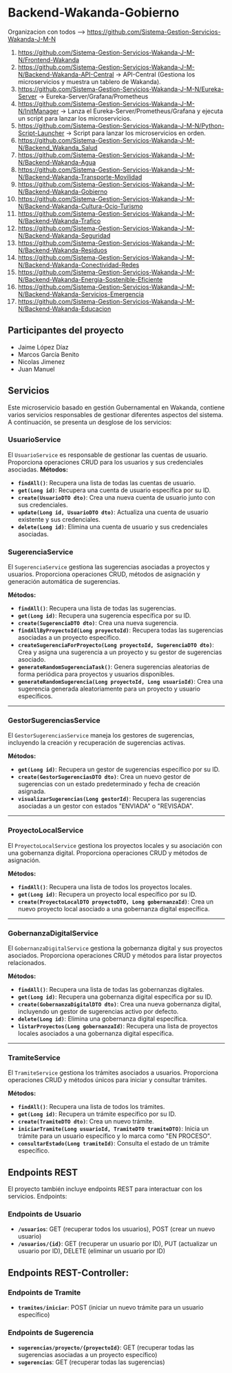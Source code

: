 # Backend-Wakanda-Gobierno

Organizacion con todos --> https://github.com/Sistema-Gestion-Servicios-Wakanda-J-M-N 


1. https://github.com/Sistema-Gestion-Servicios-Wakanda-J-M-N/Frontend-Wakanda
2. https://github.com/Sistema-Gestion-Servicios-Wakanda-J-M-N/Backend-Wakanda-API-Central   -> API-Central (Gestiona los microservicios y muestra un tablero de Wakanda).
3. https://github.com/Sistema-Gestion-Servicios-Wakanda-J-M-N/Eureka-Server   -> Eureka-Server/Grafana/Prometheus
4. https://github.com/Sistema-Gestion-Servicios-Wakanda-J-M-N/InitManager   -> Lanza el Eureka-Server/Prometheus/Grafana y ejecuta un script para lanzar los microservicios.
5. https://github.com/Sistema-Gestion-Servicios-Wakanda-J-M-N/Python-Script-Launcher   -> Script para lanzar los microservicios en orden.
6. https://github.com/Sistema-Gestion-Servicios-Wakanda-J-M-N/Backend_Wakanda_Salud
7. https://github.com/Sistema-Gestion-Servicios-Wakanda-J-M-N/Backend-Wakanda-Agua
8. https://github.com/Sistema-Gestion-Servicios-Wakanda-J-M-N/Backend-Wakanda-Transporte-Movilidad
9. https://github.com/Sistema-Gestion-Servicios-Wakanda-J-M-N/Backend-Wakanda-Gobierno
10. https://github.com/Sistema-Gestion-Servicios-Wakanda-J-M-N/Backend-Wakanda-Cultura-Ocio-Turismo
11. https://github.com/Sistema-Gestion-Servicios-Wakanda-J-M-N/Backend-Wakanda-Trafico
12. https://github.com/Sistema-Gestion-Servicios-Wakanda-J-M-N/Backend-Wakanda-Seguridad
13. https://github.com/Sistema-Gestion-Servicios-Wakanda-J-M-N/Backend-Wakanda-Residuos
14. https://github.com/Sistema-Gestion-Servicios-Wakanda-J-M-N/Backend-Wakanda-Conectividad-Redes
15. https://github.com/Sistema-Gestion-Servicios-Wakanda-J-M-N/Backend-Wakanda-Energia-Sostenible-Eficiente
16. https://github.com/Sistema-Gestion-Servicios-Wakanda-J-M-N/Backend-Wakanda-Servicios-Emergencia
17. https://github.com/Sistema-Gestion-Servicios-Wakanda-J-M-N/Backend-Wakanda-Educacion

## Participantes del proyecto

- Jaime López Díaz
- Marcos García Benito
- Nicolas Jimenez
- Juan Manuel

## Servicios
Este microservicio basado en gestión Gubernamental en Wakanda, contiene varios servicios responsables de gestionar diferentes aspectos del sistema. A continuación, se presenta un desglose de los servicios:

### UsuarioService
El `UsuarioService` es responsable de gestionar las cuentas de usuario. Proporciona operaciones CRUD para los usuarios y sus credenciales asociadas.
**Métodos:**
- **`findAll()`**: Recupera una lista de todas las cuentas de usuario.
- **`get(Long id)`**: Recupera una cuenta de usuario específica por su ID.
- **`create(UsuarioDTO dto)`**: Crea una nueva cuenta de usuario junto con sus credenciales.
- **`update(Long id, UsuarioDTO dto)`**: Actualiza una cuenta de usuario existente y sus credenciales.
- **`delete(Long id)`**: Elimina una cuenta de usuario y sus credenciales asociadas.
  
### SugerenciaService
El `SugerenciaService` gestiona las sugerencias asociadas a proyectos y usuarios. Proporciona operaciones CRUD, métodos de asignación y generación automática de sugerencias.

**Métodos:**
- **`findAll()`**: Recupera una lista de todas las sugerencias.
- **`get(Long id)`**: Recupera una sugerencia específica por su ID.
- **`create(SugerenciaDTO dto)`**: Crea una nueva sugerencia.
- **`findAllByProyectoId(Long proyectoId)`**: Recupera todas las sugerencias asociadas a un proyecto específico.
- **`createSugerenciaForProyecto(Long proyectoId, SugerenciaDTO dto)`**: Crea y asigna una sugerencia a un proyecto y su gestor de sugerencias asociado.
- **`generateRandomSugerenciaTask()`**: Genera sugerencias aleatorias de forma periódica para proyectos y usuarios disponibles.
- **`generateRandomSugerencia(Long proyectoId, Long usuarioId)`**: Crea una sugerencia generada aleatoriamente para un proyecto y usuario específicos.

---

### GestorSugerenciasService
El `GestorSugerenciasService` maneja los gestores de sugerencias, incluyendo la creación y recuperación de sugerencias activas.

**Métodos:**
- **`get(Long id)`**: Recupera un gestor de sugerencias específico por su ID.
- **`create(GestorSugerenciasDTO dto)`**: Crea un nuevo gestor de sugerencias con un estado predeterminado y fecha de creación asignada.
- **`visualizarSugerencias(Long gestorId)`**: Recupera las sugerencias asociadas a un gestor con estados "ENVIADA" o "REVISADA".

---

### ProyectoLocalService
El `ProyectoLocalService` gestiona los proyectos locales y su asociación con una gobernanza digital. Proporciona operaciones CRUD y métodos de asignación.

**Métodos:**
- **`findAll()`**: Recupera una lista de todos los proyectos locales.
- **`get(Long id)`**: Recupera un proyecto local específico por su ID.
- **`create(ProyectoLocalDTO proyectoDTO, Long gobernanzaId)`**: Crea un nuevo proyecto local asociado a una gobernanza digital específica.

---

### GobernanzaDigitalService
El `GobernanzaDigitalService` gestiona la gobernanza digital y sus proyectos asociados. Proporciona operaciones CRUD y métodos para listar proyectos relacionados.

**Métodos:**
- **`findAll()`**: Recupera una lista de todas las gobernanzas digitales.
- **`get(Long id)`**: Recupera una gobernanza digital específica por su ID.
- **`create(GobernanzaDigitalDTO dto)`**: Crea una nueva gobernanza digital, incluyendo un gestor de sugerencias activo por defecto.
- **`delete(Long id)`**: Elimina una gobernanza digital específica.
- **`listarProyectos(Long gobernanzaId)`**: Recupera una lista de proyectos locales asociados a una gobernanza digital específica.

---

### TramiteService
El `TramiteService` gestiona los trámites asociados a usuarios. Proporciona operaciones CRUD y métodos únicos para iniciar y consultar trámites.

**Métodos:**
- **`findAll()`**: Recupera una lista de todos los trámites.
- **`get(Long id)`**: Recupera un trámite específico por su ID.
- **`create(TramiteDTO dto)`**: Crea un nuevo trámite.
- **`iniciarTramite(Long usuarioId, TramiteDTO tramiteDTO)`**: Inicia un trámite para un usuario específico y lo marca como "EN PROCESO".
- **`consultarEstado(Long tramiteId)`**: Consulta el estado de un trámite específico.

## Endpoints REST
El proyecto también incluye endpoints REST para interactuar con los servicios. Endpoints:

### Endpoints de Usuario
- **`/usuarios`**: GET (recuperar todos los usuarios), POST (crear un nuevo usuario)
- **`/usuarios/{id}`**: GET (recuperar un usuario por ID), PUT (actualizar un usuario por ID), DELETE (eliminar un usuario por ID)

## Endpoints REST-Controller:
  
### Endpoints de Tramite
- **`tramites/iniciar`**: POST (iniciar un nuevo trámite para un usuario específico)

### Endpoints de Sugerencia
- **`sugerencias/proyecto/{proyectoId}`**: GET (recuperar todas las sugerencias asociadas a un proyecto específico)
- **`sugerencias`**: GET (recuperar todas las sugerencias)
